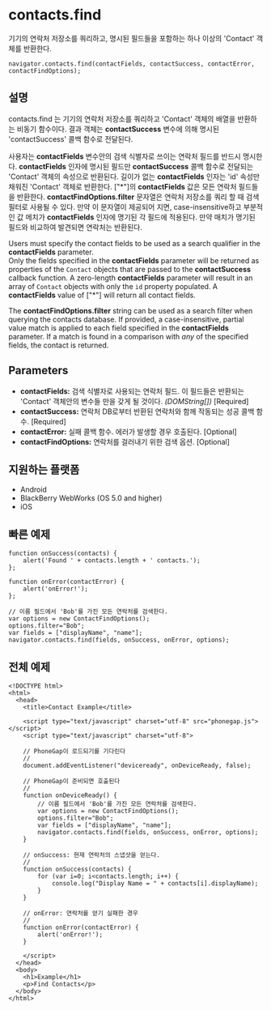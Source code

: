 contacts.find
=============

기기의 연락처 저장소를 쿼리하고, 명시된 필드들을 포함하는 하나 이상의 'Contact' 객체를 반환한다.

    navigator.contacts.find(contactFields, contactSuccess, contactError, contactFindOptions);

설명
-----------

contacts.find 는 기기의 연락처 저장소를 쿼리하고 'Contact' 객체의 배열을 반환하는 비동기 함수이다. 결과 객체는 __contactSuccess__ 변수에 의해 명시된 'contactSuccess' 콜백 함수로 전달된다.

사용자는 __contactFields__ 변수안의 검색 식별자로 쓰이는 연락처 필드를 반드시 명시한다. __contactFields__ 인자에 명시된 필드만 __contactSuccess__ 콜백 함수로 전달되는 'Contact' 객체의 속성으로 반환된다. 길이가 없는 __contactFields__ 인자는 'id' 속성만 채워진 'Contact' 객체로 반환한다. ["*"]의 __contactFields__ 값은 모든 연락처 필드들을 반환한다.
__contactFindOptions.filter__ 문자열은 연락처 저장소를 쿼리 할 때 검색 필터로 사용될 수 있다. 만약 이 문자열이 제공되어 지면, case-insensitive하고 부분적인 값 메치가 __contactFields__ 인자에 명기된 각 필드에 적용된다. 만약 매치가 명기된 필드와 비교하여 발견되면 연락처는 반환된다.

Users must specify the contact fields to be used as a search qualifier in the __contactFields__ parameter.  
Only the fields specified in the __contactFields__ parameter will be returned as properties of the `Contact` objects that are passed to the __contactSuccess__ callback function. 
 A zero-length __contactFields__ parameter will result in an array of `Contact` objects with only the `id` property populated. A __contactFields__ value of ["*"] will return all contact fields. 

The __contactFindOptions.filter__ string can be used as a search filter when querying the contacts database.  If provided, a case-insensitive, partial value match is applied to each field specified in the __contactFields__ parameter.  If a match is found in a comparison with _any_ of the specified fields, the contact is returned.

Parameters
----------

- __contactFields:__ 검색 식별자로 사용되는 연락처 필드. 이 필드들은 반환되는 'Contact' 객체안의 변수들 만을 갖게 될 것이다. _(DOMString[])_ [Required]
- __contactSuccess:__ 연락처 DB로부터 반환된 연락처와 함께 작동되는 성공 콜백 함수. [Required] 
- __contactError:__ 실패 콜백 함수. 에러가 발생할 경우 호출된다. [Optional]
- __contactFindOptions:__ 연락처를 걸러내기 위한 검색 옵션. [Optional]

지원하는 플랫폼
-------------------

- Android
- BlackBerry WebWorks (OS 5.0 and higher)
- iOS

빠른 예제
-------------

    function onSuccess(contacts) {
        alert('Found ' + contacts.length + ' contacts.');
    };

    function onError(contactError) {
        alert('onError!');
    };

    // 이름 필드에서 'Bob'를 가진 모든 연락처를 검색한다.
    var options = new ContactFindOptions();
	options.filter="Bob"; 
	var fields = ["displayName", "name"];
    navigator.contacts.find(fields, onSuccess, onError, options);

전체 예제
------------

    <!DOCTYPE html>
    <html>
      <head>
        <title>Contact Example</title>

        <script type="text/javascript" charset="utf-8" src="phonegap.js"></script>
        <script type="text/javascript" charset="utf-8">

        // PhoneGap이 로드되기를 기다린다
        //
        document.addEventListener("deviceready", onDeviceReady, false);

        // PhoneGap이 준비되면 호출된다
        //
        function onDeviceReady() {
		    // 이름 필드에서 'Bob'를 가진 모든 연락처를 검색한다.
		    var options = new ContactFindOptions();
			options.filter="Bob"; 
			var fields = ["displayName", "name"];
		    navigator.contacts.find(fields, onSuccess, onError, options);
        }
    
        // onSuccess: 현재 연락처의 스냅샷을 얻는다.
        //
        function onSuccess(contacts) {
			for (var i=0; i<contacts.length; i++) {
				console.log("Display Name = " + contacts[i].displayName);
			}
        }
    
        // onError: 연락처를 얻기 실패한 경우
        //
        function onError(contactError) {
            alert('onError!');
        }

        </script>
      </head>
      <body>
        <h1>Example</h1>
        <p>Find Contacts</p>
      </body>
    </html>
    

